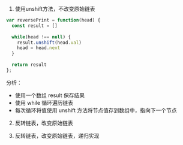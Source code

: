 1. 使用unshift方法，不改变原始链表
```javascript
var reversePrint = function(head) {
  const result = []
  
  while(head !== null) {
    result.unshift(head.val)
    head = head.next
  }
  
  return result
};
```
分析：
- 使用一个数组 result 保存结果
- 使用 while 循环遍历链表
- 每次循环将值使用 unshift 方法将节点值存到数组中，指向下一个节点
2. 反转链表，改变原始链表
   
3. 反转链表，改变原始链表，递归实现